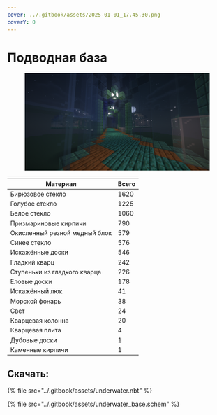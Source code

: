 ```yaml
---
cover: ../.gitbook/assets/2025-01-01_17.45.30.png
coverY: 0
---
```


# Подводная база

<figure><img src="../.gitbook/assets/2025-01-01_17.45.30.png" alt=""><figcaption></figcaption></figure>

| Материал                      | Всего |
| ----------------------------- | ----- |
| Бирюзовое стекло              | 1620  |
| Голубое стекло                | 1225  |
| Белое стекло                  | 1060  |
| Призмариновые кирпичи         | 790   |
| Окисленный резной медный блок | 579   |
| Синее стекло                  | 576   |
| Искажённые доски              | 546   |
| Гладкий кварц                 | 242   |
| Ступеньки из гладкого кварца  | 226   |
| Еловые доски                  | 178   |
| Искажённый люк                | 41    |
| Морской фонарь                | 38    |
| Свет                          | 24    |
| Кварцевая колонна             | 20    |
| Кварцевая плита               | 4     |
| Дубовые доски                 | 1     |
| Каменные кирпичи              | 1     |

## Скачать:

{% file src="../.gitbook/assets/underwater.nbt" %}

{% file src="../.gitbook/assets/underwater_base.schem" %}
